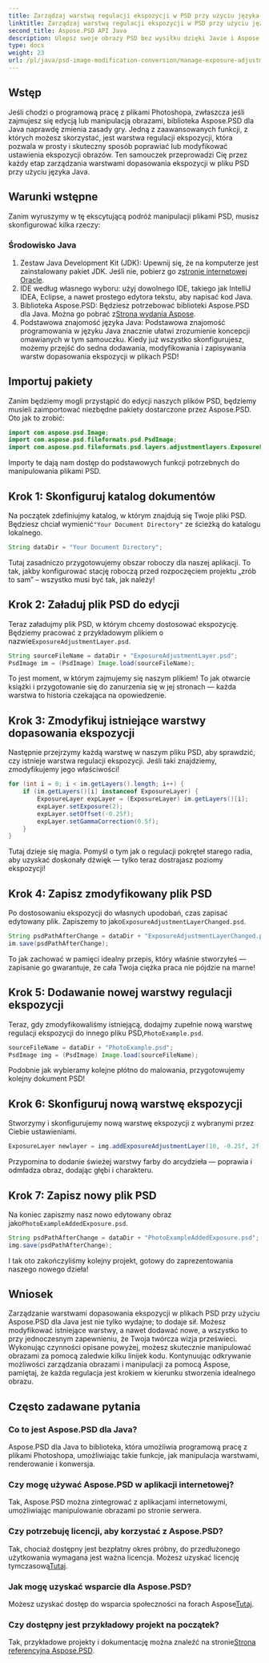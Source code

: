 ```yaml
---
title: Zarządzaj warstwą regulacji ekspozycji w PSD przy użyciu języka Java
linktitle: Zarządzaj warstwą regulacji ekspozycji w PSD przy użyciu języka Java
second_title: Aspose.PSD API Java
description: Ulepsz swoje obrazy PSD bez wysiłku dzięki Javie i Aspose.PSD. Postępuj zgodnie z tym przewodnikiem, aby krok po kroku zarządzać warstwami dopasowania ekspozycji.
type: docs
weight: 23
url: /pl/java/psd-image-modification-conversion/manage-exposure-adjustment-layer-psd/
---
```

## Wstęp
Jeśli chodzi o programową pracę z plikami Photoshopa, zwłaszcza jeśli zajmujesz się edycją lub manipulacją obrazami, biblioteka Aspose.PSD dla Java naprawdę zmienia zasady gry. Jedną z zaawansowanych funkcji, z których możesz skorzystać, jest warstwa regulacji ekspozycji, która pozwala w prosty i skuteczny sposób poprawiać lub modyfikować ustawienia ekspozycji obrazów. Ten samouczek przeprowadzi Cię przez każdy etap zarządzania warstwami dopasowania ekspozycji w pliku PSD przy użyciu języka Java.
## Warunki wstępne
Zanim wyruszymy w tę ekscytującą podróż manipulacji plikami PSD, musisz skonfigurować kilka rzeczy:
### Środowisko Java
1.  Zestaw Java Development Kit (JDK): Upewnij się, że na komputerze jest zainstalowany pakiet JDK. Jeśli nie, pobierz go z[stronie internetowej Oracle](https://www.oracle.com/java/technologies/javase-jdk11-downloads.html).
2. IDE według własnego wyboru: użyj dowolnego IDE, takiego jak IntelliJ IDEA, Eclipse, a nawet prostego edytora tekstu, aby napisać kod Java.
3.  Biblioteka Aspose.PSD: Będziesz potrzebować biblioteki Aspose.PSD dla Java. Można go pobrać z[Strona wydania Aspose](https://releases.aspose.com/psd/java/).
4. Podstawowa znajomość języka Java: Podstawowa znajomość programowania w języku Java znacznie ułatwi zrozumienie koncepcji omawianych w tym samouczku.
Kiedy już wszystko skonfigurujesz, możemy przejść do sedna dodawania, modyfikowania i zapisywania warstw dopasowania ekspozycji w plikach PSD!
## Importuj pakiety
Zanim będziemy mogli przystąpić do edycji naszych plików PSD, będziemy musieli zaimportować niezbędne pakiety dostarczone przez Aspose.PSD. Oto jak to zrobić:
```java
import com.aspose.psd.Image;
import com.aspose.psd.fileformats.psd.PsdImage;
import com.aspose.psd.fileformats.psd.layers.adjustmentlayers.ExposureLayer;
```
Importy te dają nam dostęp do podstawowych funkcji potrzebnych do manipulowania plikami PSD.
## Krok 1: Skonfiguruj katalog dokumentów
 Na początek zdefiniujmy katalog, w którym znajdują się Twoje pliki PSD. Będziesz chciał wymienić`"Your Document Directory"` ze ścieżką do katalogu lokalnego.
```java
String dataDir = "Your Document Directory";
```
Tutaj zasadniczo przygotowujemy obszar roboczy dla naszej aplikacji. To tak, jakby konfigurować stację roboczą przed rozpoczęciem projektu „zrób to sam” – wszystko musi być tak, jak należy!
## Krok 2: Załaduj plik PSD do edycji
Teraz załadujmy plik PSD, w którym chcemy dostosować ekspozycję. Będziemy pracować z przykładowym plikiem o nazwie`ExposureAdjustmentLayer.psd`. 
```java
String sourceFileName = dataDir + "ExposureAdjustmentLayer.psd";
PsdImage im = (PsdImage) Image.load(sourceFileName);
```
To jest moment, w którym zajmujemy się naszym plikiem! To jak otwarcie książki i przygotowanie się do zanurzenia się w jej stronach — każda warstwa to historia czekająca na opowiedzenie.
## Krok 3: Zmodyfikuj istniejące warstwy dopasowania ekspozycji
Następnie przejrzymy każdą warstwę w naszym pliku PSD, aby sprawdzić, czy istnieje warstwa regulacji ekspozycji. Jeśli taki znajdziemy, zmodyfikujemy jego właściwości!
```java
for (int i = 0; i < im.getLayers().length; i++) {
    if (im.getLayers()[i] instanceof ExposureLayer) {
        ExposureLayer expLayer = (ExposureLayer) im.getLayers()[i];
        expLayer.setExposure(2);
        expLayer.setOffset(-0.25f);
        expLayer.setGammaCorrection(0.5f);
    }
}
```
Tutaj dzieje się magia. Pomyśl o tym jak o regulacji pokręteł starego radia, aby uzyskać doskonały dźwięk — tylko teraz dostrajasz poziomy ekspozycji!
## Krok 4: Zapisz zmodyfikowany plik PSD
 Po dostosowaniu ekspozycji do własnych upodobań, czas zapisać edytowany plik. Zapiszemy to jako`ExposureAdjustmentLayerChanged.psd`.
```java
String psdPathAfterChange = dataDir + "ExposureAdjustmentLayerChanged.psd";
im.save(psdPathAfterChange);
```
To jak zachować w pamięci idealny przepis, który właśnie stworzyłeś — zapisanie go gwarantuje, że cała Twoja ciężka praca nie pójdzie na marne!
## Krok 5: Dodawanie nowej warstwy regulacji ekspozycji
Teraz, gdy zmodyfikowaliśmy istniejącą, dodajmy zupełnie nową warstwę regulacji ekspozycji do innego pliku PSD,`PhotoExample.psd`. 
```java
sourceFileName = dataDir + "PhotoExample.psd";
PsdImage img = (PsdImage) Image.load(sourceFileName);
```
Podobnie jak wybieramy kolejne płótno do malowania, przygotowujemy kolejny dokument PSD!
## Krok 6: Skonfiguruj nową warstwę ekspozycji
Stworzymy i skonfigurujemy nową warstwę ekspozycji z wybranymi przez Ciebie ustawieniami.
```java
ExposureLayer newlayer = img.addExposureAdjustmentLayer(10, -0.25f, 2f);
```
Przypomina to dodanie świeżej warstwy farby do arcydzieła — poprawia i odmładza obraz, dodając głębi i charakteru.
## Krok 7: Zapisz nowy plik PSD
 Na koniec zapiszmy nasz nowo edytowany obraz jako`PhotoExampleAddedExposure.psd`.
```java
String psdPathAfterChange = dataDir + "PhotoExampleAddedExposure.psd";
img.save(psdPathAfterChange);
```
I tak oto zakończyliśmy kolejny projekt, gotowy do zaprezentowania naszego nowego dzieła!
## Wniosek
Zarządzanie warstwami dopasowania ekspozycji w plikach PSD przy użyciu Aspose.PSD dla Java jest nie tylko wydajne; to dodaje sił. Możesz modyfikować istniejące warstwy, a nawet dodawać nowe, a wszystko to przy jednoczesnym zapewnieniu, że Twoja twórcza wizja prześwieci. Wykonując czynności opisane powyżej, możesz skutecznie manipulować obrazami za pomocą zaledwie kilku linijek kodu.
Kontynuując odkrywanie możliwości zarządzania obrazami i manipulacji za pomocą Aspose, pamiętaj, że każda regulacja jest krokiem w kierunku stworzenia idealnego obrazu.
## Często zadawane pytania
### Co to jest Aspose.PSD dla Java?
Aspose.PSD dla Java to biblioteka, która umożliwia programową pracę z plikami Photoshopa, umożliwiając takie funkcje, jak manipulacja warstwami, renderowanie i konwersja.
### Czy mogę używać Aspose.PSD w aplikacji internetowej?
Tak, Aspose.PSD można zintegrować z aplikacjami internetowymi, umożliwiając manipulowanie obrazami po stronie serwera.
### Czy potrzebuję licencji, aby korzystać z Aspose.PSD?
 Tak, chociaż dostępny jest bezpłatny okres próbny, do przedłużonego użytkowania wymagana jest ważna licencja. Możesz uzyskać licencję tymczasową[Tutaj](https://purchase.aspose.com/temporary-license/).
### Jak mogę uzyskać wsparcie dla Aspose.PSD?
 Możesz uzyskać dostęp do wsparcia społeczności na forach Aspose[Tutaj](https://forum.aspose.com/c/psd/34).
### Czy dostępny jest przykładowy projekt na początek?
 Tak, przykładowe projekty i dokumentację można znaleźć na stronie[Strona referencyjna Aspose.PSD](https://reference.aspose.com/psd/java/).